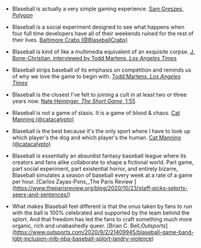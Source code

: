 * Blaseball is actually a very simple gaming experience.
  [Sam Greszes, _Polygon_](https://www.polygon.com/features/2020/8/6/21357131/blaseball-fans-absurd-baseball-sim-the-game-band)

* Blaseball is a social experiment designed to see what happens when four full time developers have all of their weekends ruined for the rest of their lives.
  [Baltimore Crabs (@BlaseballCrabs)](https://twitter.com/BlaseballCrabs/status/1307032434219810817)

* Blaseball is kind of like a multimedia equivalent of an exquisite corpse.
  [J. Bone-Christian, interviewed by Todd Martens, _Los Angeles Times_](https://www.latimes.com/entertainment-arts/story/2020-08-24/blaseball-online-browser-game-dungeons-dragons)

* Blaseball strips baseball of its emphasis on competition and reminds us of why we love the game to begin with.
  [Todd Martens, _Los Angeles Times_](https://www.latimes.com/entertainment-arts/story/2020-08-24/blaseball-online-browser-game-dungeons-dragons)

* Blaseball is the closest I've felt to joining a cult in at least two or three years now.
  [Nate Heininger, _The Short Game_, 1:55](http://www.theshortgame.net/240-blaseball/)

* Blaseball is not a game of stasis. It is a game of blood & chaos.
  [Cat Manning (@catacalypto)](https://twitter.com/catacalypto/status/1298119631165517824)

* Blaseball is the best because it's the only sport where I have to look up which player's the dog and which player's the human.
  [Cat Manning (@catacalypto)](https://twitter.com/catacalypto/status/1299757238102286336)
  
* Blaseball is essentially an absurdist fantasy baseball league where its creators and fans alike collaborate to shape a fictional world. Part game, part social experiment, part existential horror, and entirely bizarre, Blaseball simulates a season of baseball every week at a rate of a game per hour.
  [Carlos Zayas-Pons,_The Paris Review ] (https://www.theparisreview.org/blog/2020/10/23/staff-picks-splorts-seers-and-sentences/)

* What makes Blaseball feel different is that the onus taken by fans to run with the ball is 100% celebrated and supported by the team behind the splort. And that freedom has led the fans to craft something much more organic, rich and unabashedly queer.
  [Brian C. Bell,_Outsports_] (https://www.outsports.com/2020/9/2/21409945/blaseball-game-band-lgbt-inclusion-mlb-nba-baseball-splort-landry-violence)
